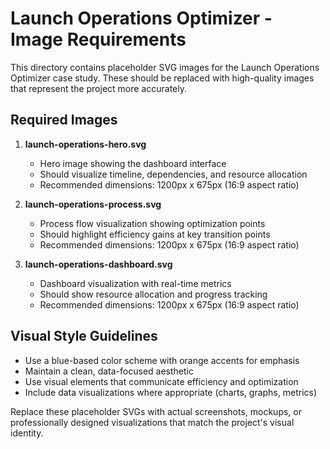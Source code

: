 # Launch Operations Optimizer - Image Requirements

This directory contains placeholder SVG images for the Launch Operations Optimizer case study. 
These should be replaced with high-quality images that represent the project more accurately.

## Required Images

1. **launch-operations-hero.svg**
   - Hero image showing the dashboard interface
   - Should visualize timeline, dependencies, and resource allocation
   - Recommended dimensions: 1200px x 675px (16:9 aspect ratio)

2. **launch-operations-process.svg**
   - Process flow visualization showing optimization points
   - Should highlight efficiency gains at key transition points
   - Recommended dimensions: 1200px x 675px (16:9 aspect ratio)

3. **launch-operations-dashboard.svg**
   - Dashboard visualization with real-time metrics
   - Should show resource allocation and progress tracking
   - Recommended dimensions: 1200px x 675px (16:9 aspect ratio)

## Visual Style Guidelines

- Use a blue-based color scheme with orange accents for emphasis
- Maintain a clean, data-focused aesthetic
- Use visual elements that communicate efficiency and optimization
- Include data visualizations where appropriate (charts, graphs, metrics)

Replace these placeholder SVGs with actual screenshots, mockups, or professionally designed visualizations that match the project's visual identity.

